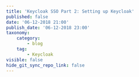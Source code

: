 ```yaml
---
title: 'Keycloak SSO Part 2: Setting up Keycloak'
published: false
date: '06-12-2018 21:00'
publish_date: '06-12-2018 23:00'
taxonomy:
    category:
        - blog
    tag:
        - Keycloak
visible: false
hide_git_sync_repo_link: false
---
```


